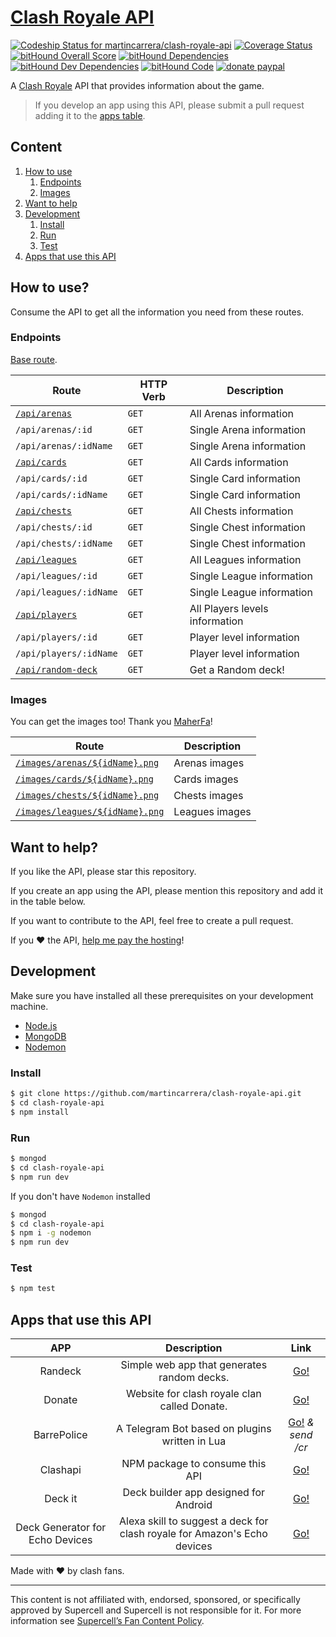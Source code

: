 # [Clash Royale API](http://www.clashapi.xyz/)
[![Codeship Status for martincarrera/clash-royale-api](https://codeship.com/projects/4f412dd0-0006-0134-4d8c-1e95689fe79f/status?branch=master)](https://codeship.com/projects/153028) [![Coverage Status](https://coveralls.io/repos/github/martincarrera/clash-royale-api/badge.svg?branch=master)](https://coveralls.io/github/martincarrera/clash-royale-api?branch=master) [![bitHound Overall Score](https://www.bithound.io/github/martincarrera/clash-royale-api/badges/score.svg)](https://www.bithound.io/github/martincarrera/clash-royale-api) [![bitHound Dependencies](https://www.bithound.io/github/martincarrera/clash-royale-api/badges/dependencies.svg)](https://www.bithound.io/github/martincarrera/clash-royale-api/master/dependencies/npm) [![bitHound Dev Dependencies](https://www.bithound.io/github/martincarrera/clash-royale-api/badges/devDependencies.svg)](https://www.bithound.io/github/martincarrera/clash-royale-api/master/dependencies/npm) [![bitHound Code](https://www.bithound.io/github/martincarrera/clash-royale-api/badges/code.svg)](https://www.bithound.io/github/martincarrera/clash-royale-api)
[![donate paypal](https://img.shields.io/badge/donate-paypal-blue.svg)](https://www.paypal.me/MartinCarrera)

A [Clash Royale](http://supercell.com/en/games/clashroyale/) API that provides information about the game.

> If you develop an app using this API, please submit a pull request adding it to the [apps table](#apps-that-use-this-api).

## Content

1. [How to use](#how-to-use)
    1. [Endpoints](#endpoints)
    2. [Images](#images)
2. [Want to help](#want-to-help)
3. [Development](#development)
    1. [Install](#install)
    2. [Run](#run)
    3. [Test](#test)
4. [Apps that use this API](#apps-that-use-this-api)

## How to use?

Consume the API to get all the information you need from these routes.

### Endpoints

[Base route](http://www.clashapi.xyz).

| Route | HTTP Verb | Description |
|---|---|---|
| [`/api/arenas`][1] | `GET` | All Arenas information |
| `/api/arenas/:id` | `GET` | Single Arena information |
| `/api/arenas/:idName` | `GET` | Single Arena information |
| [`/api/cards`][2] | `GET` | All Cards information |
| `/api/cards/:id` | `GET` | Single Card information |
| `/api/cards/:idName` | `GET` | Single Card information |
| [`/api/chests`][3] | `GET` | All Chests information |
| `/api/chests/:id` | `GET` | Single Chest information |
| `/api/chests/:idName` | `GET` | Single Chest information |
| [`/api/leagues`][4] | `GET` | All Leagues information |
| `/api/leagues/:id` | `GET` | Single League information |
| `/api/leagues/:idName` | `GET` | Single League information |
| [`/api/players`][5] | `GET` | All Players levels information |
| `/api/players/:id` | `GET` | Player level information |
| `/api/players/:idName` | `GET` | Player level information |
| [`/api/random-deck`][6] | `GET` | Get a Random deck! |

[1]: http://www.clashapi.xyz/api/arenas
[2]: http://www.clashapi.xyz/api/cards
[3]: http://www.clashapi.xyz/api/chests
[4]: http://www.clashapi.xyz/api/leagues
[5]: http://www.clashapi.xyz/api/players
[6]: http://www.clashapi.xyz/api/random-deck

### Images

You can get the images too! Thank you [MaherFa](https://github.com/MaherFa)!

| Route | Description |
|---|---|
| [`/images/arenas/${idName}.png`][7] | Arenas images |
| [`/images/cards/${idName}.png`][8] | Cards images |
| [`/images/chests/${idName}.png`][9] | Chests images |
| [`/images/leagues/${idName}.png`][10] | Leagues images |

[7]: http://www.clashapi.xyz/images/arenas/royal-arena.png
[8]: http://www.clashapi.xyz/images/cards/arrows.png
[9]: http://www.clashapi.xyz/images/chests/super-magical-chest.png
[10]: http://www.clashapi.xyz/images/leagues/ultimate-champion.png

## Want to help?

If you like the API, please star this repository.

If you create an app using the API, please mention this repository and add it in the table below.

If you want to contribute to the API, feel free to create a pull request.

If you :heart: the API, [help me pay the hosting](https://www.paypal.me/MartinCarrera)!

## Development

Make sure you have installed all these prerequisites on your development machine.

* [Node.js](https://nodejs.org/en/download/)
* [MongoDB](https://www.mongodb.org/)
* [Nodemon](https://nodemon.io/)

### Install

``` bash
$ git clone https://github.com/martincarrera/clash-royale-api.git
$ cd clash-royale-api
$ npm install
```

### Run

``` bash
$ mongod
$ cd clash-royale-api
$ npm run dev
```

If you don't have `Nodemon` installed

``` bash
$ mongod
$ cd clash-royale-api
$ npm i -g nodemon
$ npm run dev
```

### Test

``` bash
$ npm test
```

## Apps that use this API

| APP | Description | Link |
|:---:|:---:|:---:|
| Randeck | Simple web app that generates random decks. | [Go!](http://randeck.xyz) |
| Donate | Website for clash royale clan called Donate. |[Go!](http://donate.kloud51.com/)|
| BarrePolice | A Telegram Bot based on plugins written in Lua |[Go!](https://t.me/BarrePolice_Bot) _& send /cr_ |
| Clashapi | NPM package to consume this API | [Go!](https://www.npmjs.com/package/clashapi) |
| Deck it | Deck builder app designed for Android | [Go!](https://play.google.com/store/apps/details?id=com.oryginal.deckit) |
| Deck Generator for Echo Devices | Alexa skill to suggest a deck for clash royale for Amazon's Echo devices | [Go!](https://alexa.amazon.in/spa/index.html#skills/dp/B078WSRZWV/?ref=skill_dsk_skb_ca_24) |


Made with :heart: by clash fans.

----------
This content is not affiliated with, endorsed, sponsored, or specifically approved by Supercell and Supercell is not responsible for it. For more information see [Supercell’s Fan Content Policy](http://www.supercell.com/fan-content-policy).
